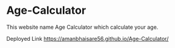 # Age-Calculator
This website name Age Calculator which calculate your age.

Deployed Link
https://amanbhaisare56.github.io/Age-Calculator/
